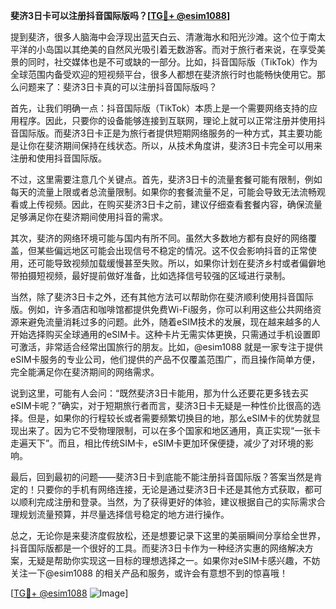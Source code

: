 **斐济3日卡可以注册抖音国际版吗？[[TG💪+ @esim1088](https://t.me/s/esim1088)]**

提到斐济，很多人脑海中会浮现出蓝天白云、清澈海水和阳光沙滩。这个位于南太平洋的小岛国以其绝美的自然风光吸引着无数游客。而对于旅行者来说，在享受美景的同时，社交媒体也是不可或缺的一部分。比如，抖音国际版（TikTok）作为全球范围内备受欢迎的短视频平台，很多人都想在斐济旅行时也能畅快使用它。那么问题来了：斐济3日卡真的可以注册抖音国际版吗？

首先，让我们明确一点：抖音国际版（TikTok）本质上是一个需要网络支持的应用程序。因此，只要你的设备能够连接到互联网，理论上就可以正常注册并使用抖音国际版。而斐济3日卡正是为旅行者提供短期网络服务的一种方式，其主要功能是让你在斐济期间保持在线状态。所以，从技术角度讲，斐济3日卡完全可以用来注册和使用抖音国际版。

不过，这里需要注意几个关键点。首先，斐济3日卡的流量套餐可能有限制，例如每天的流量上限或者总流量限制。如果你的套餐流量不足，可能会导致无法流畅观看或上传视频。因此，在购买斐济3日卡之前，建议仔细查看套餐内容，确保流量足够满足你在斐济期间使用抖音的需求。

其次，斐济的网络环境可能与国内有所不同。虽然大多数地方都有良好的网络覆盖，但某些偏远地区可能会出现信号不稳定的情况。这不仅会影响抖音的正常使用，还可能导致视频加载缓慢甚至失败。所以，如果你计划在斐济乡村或者偏僻地带拍摄短视频，最好提前做好准备，比如选择信号较强的区域进行录制。

当然，除了斐济3日卡之外，还有其他方法可以帮助你在斐济顺利使用抖音国际版。例如，许多酒店和咖啡馆都提供免费Wi-Fi服务，你可以利用这些公共网络资源来避免流量消耗过多的问题。此外，随着eSIM技术的发展，现在越来越多的人开始选择购买全球通用的eSIM卡。这种卡片无需实体更换，只需通过手机设置即可激活，非常适合经常出国旅行的朋友。比如，@esim1088 就是一家专注于提供eSIM卡服务的专业公司，他们提供的产品不仅覆盖范围广，而且操作简单方便，完全能满足你在斐济期间的网络需求。

说到这里，可能有人会问：“既然斐济3日卡能用，那为什么还要花更多钱去买eSIM卡呢？”确实，对于短期旅行者而言，斐济3日卡无疑是一种性价比很高的选择。但是，如果你的行程较长或者需要频繁切换目的地，那么eSIM卡的优势就显现出来了。因为它不受物理限制，可以在多个国家和地区通用，真正实现“一张卡走遍天下”。而且，相比传统SIM卡，eSIM卡更加环保便捷，减少了对环境的影响。

最后，回到最初的问题——斐济3日卡到底能不能注册抖音国际版？答案当然是肯定的！只要你的手机有网络连接，无论是通过斐济3日卡还是其他方式获取，都可以顺利完成注册和登录。当然，为了获得更好的体验，建议根据自己的实际需求合理规划流量预算，并尽量选择信号稳定的地方进行操作。

总之，无论你是来斐济度假放松，还是想要记录下这里的美丽瞬间分享给全世界，抖音国际版都是一个很好的工具。而斐济3日卡作为一种经济实惠的网络解决方案，无疑是帮助你实现这一目标的理想选择之一。如果你对eSIM卡感兴趣，不妨关注一下@esim1088 的相关产品和服务，或许会有意想不到的惊喜哦！

[[TG💪+ @esim1088](https://t.me/s/esim1088) ![Image](https://i.postimg.cc/4NQfJmqS/Snipaste-2025-05-13-00-14-12.png)]